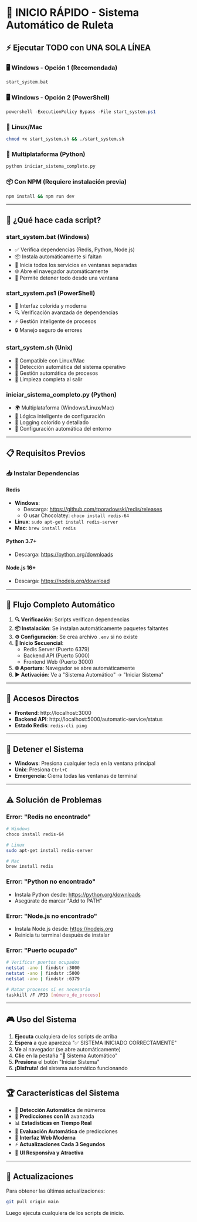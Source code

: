 # 🚀 INICIO RÁPIDO - Sistema Automático de Ruleta

## ⚡ **Ejecutar TODO con UNA SOLA LÍNEA**

### 🖥️ **Windows - Opción 1 (Recomendada)**
```cmd
start_system.bat
```

### 🖥️ **Windows - Opción 2 (PowerShell)**
```powershell
powershell -ExecutionPolicy Bypass -File start_system.ps1
```

### 🐧 **Linux/Mac**
```bash
chmod +x start_system.sh && ./start_system.sh
```

### 🐍 **Multiplataforma (Python)**
```bash
python iniciar_sistema_completo.py
```

### 📦 **Con NPM (Requiere instalación previa)**
```bash
npm install && npm run dev
```

---

## 🔧 **¿Qué hace cada script?**

### **start_system.bat** (Windows)
- ✅ Verifica dependencias (Redis, Python, Node.js)
- 📦 Instala automáticamente si faltan
- 🚀 Inicia todos los servicios en ventanas separadas
- 🌐 Abre el navegador automáticamente
- 🛑 Permite detener todo desde una ventana

### **start_system.ps1** (PowerShell)
- 🎨 Interfaz colorida y moderna
- 🔍 Verificación avanzada de dependencias
- ⚡ Gestión inteligente de procesos
- 🔒 Manejo seguro de errores

### **start_system.sh** (Unix)
- 🐧 Compatible con Linux/Mac
- 🎯 Detección automática del sistema operativo
- 🔄 Gestión automática de procesos
- 🧹 Limpieza completa al salir

### **iniciar_sistema_completo.py** (Python)
- 🌍 Multiplataforma (Windows/Linux/Mac)
- 🧠 Lógica inteligente de configuración
- 🎨 Logging colorido y detallado
- 🔧 Configuración automática del entorno

---

## 📋 **Requisitos Previos**

### 📥 **Instalar Dependencias**

#### **Redis**
- **Windows**: 
  - Descarga: https://github.com/tporadowski/redis/releases
  - O usar Chocolatey: `choco install redis-64`
- **Linux**: `sudo apt-get install redis-server`
- **Mac**: `brew install redis`

#### **Python 3.7+**
- Descarga: https://python.org/downloads

#### **Node.js 16+**
- Descarga: https://nodejs.org/download

---

## 🎯 **Flujo Completo Automático**

1. **🔍 Verificación**: Scripts verifican dependencias
2. **📦 Instalación**: Se instalan automáticamente paquetes faltantes
3. **⚙️ Configuración**: Se crea archivo `.env` si no existe
4. **🚀 Inicio Secuencial**:
   - Redis Server (Puerto 6379)
   - Backend API (Puerto 5000)
   - Frontend Web (Puerto 3000)
5. **🌐 Apertura**: Navegador se abre automáticamente
6. **▶️ Activación**: Ve a "Sistema Automático" → "Iniciar Sistema"

---

## 🔗 **Accesos Directos**

- **Frontend**: http://localhost:3000
- **Backend API**: http://localhost:5000/automatic-service/status
- **Estado Redis**: `redis-cli ping`

---

## 🛑 **Detener el Sistema**

- **Windows**: Presiona cualquier tecla en la ventana principal
- **Unix**: Presiona `Ctrl+C`
- **Emergencia**: Cierra todas las ventanas de terminal

---

## ⚠️ **Solución de Problemas**

### **Error: "Redis no encontrado"**
```bash
# Windows
choco install redis-64

# Linux
sudo apt-get install redis-server

# Mac
brew install redis
```

### **Error: "Python no encontrado"**
- Instala Python desde: https://python.org/downloads
- Asegúrate de marcar "Add to PATH"

### **Error: "Node.js no encontrado"**
- Instala Node.js desde: https://nodejs.org
- Reinicia tu terminal después de instalar

### **Error: "Puerto ocupado"**
```bash
# Verificar puertos ocupados
netstat -ano | findstr :3000
netstat -ano | findstr :5000
netstat -ano | findstr :6379

# Matar procesos si es necesario
taskkill /F /PID [número_de_proceso]
```

---

## 🎮 **Uso del Sistema**

1. **Ejecuta** cualquiera de los scripts de arriba
2. **Espera** a que aparezca "✅ SISTEMA INICIADO CORRECTAMENTE"
3. **Ve** al navegador (se abre automáticamente)
4. **Clic** en la pestaña "🤖 Sistema Automático"
5. **Presiona** el botón "Iniciar Sistema"
6. **¡Disfruta!** del sistema automático funcionando

---

## 🏆 **Características del Sistema**

- 🤖 **Detección Automática** de números
- 🧠 **Predicciones con IA** avanzada
- 📊 **Estadísticas en Tiempo Real**
- 🎯 **Evaluación Automática** de predicciones
- 📱 **Interfaz Web Moderna**
- ⚡ **Actualizaciones Cada 3 Segundos**
- 🎨 **UI Responsiva y Atractiva**

---

## 🔄 **Actualizaciones**

Para obtener las últimas actualizaciones:
```bash
git pull origin main
```

Luego ejecuta cualquiera de los scripts de inicio. 